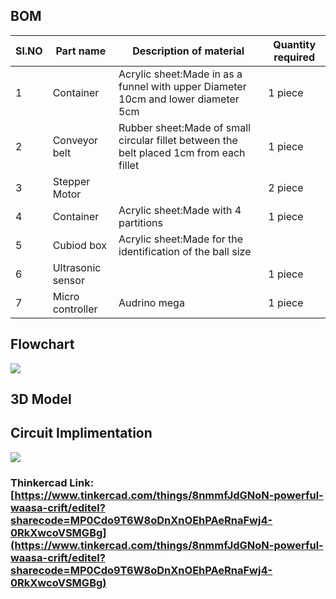 ## BOM
|Sl.NO|Part name|Description of material|Quantity required|
|------|--------|-------------|---------|
|1|Container|Acrylic sheet:Made in as a funnel with upper Diameter 10cm and lower diameter 5cm|1 piece|
|2|Conveyor belt|Rubber sheet:Made of small circular fillet between the belt placed 1cm from each fillet|1 piece|
|3|Stepper Motor|             |2 piece|
|4|Container|Acrylic sheet:Made with 4 partitions|1 piece|
|5|Cubiod box|Acrylic sheet:Made for the identification of the ball size|
|6|Ultrasonic sensor|     |1 piece |
|7|Micro controller|Audrino mega|1 piece|

## Flowchart
![](https://i.ibb.co/W2V51vj/Untitled-Diagram.jpg)


## 3D Model


## Circuit Implimentation
![](https://i.ibb.co/rZCYXsZ/think.png)


### Thinkercad Link:[https://www.tinkercad.com/things/8nmmfJdGNoN-powerful-waasa-crift/editel?sharecode=MP0Cdo9T6W8oDnXnOEhPAeRnaFwj4-0RkXwcoVSMGBg](https://www.tinkercad.com/things/8nmmfJdGNoN-powerful-waasa-crift/editel?sharecode=MP0Cdo9T6W8oDnXnOEhPAeRnaFwj4-0RkXwcoVSMGBg)